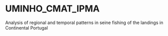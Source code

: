 # UMINHO_CMAT_IPMA
Analysis of regional and temporal patterns in seine fishing of the landings in Continental Portugal
